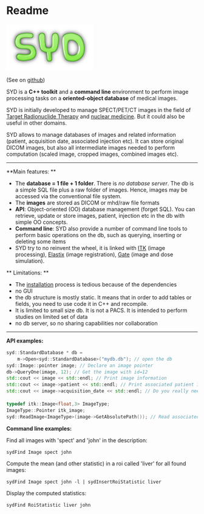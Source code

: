 # Readme

![syd](images/logo-syd.png)

(See on [github](https://github.com/OpenSyd/syd))

SYD is a **C++ toolkit** and a **command line** environment to perform image processing tasks on a **oriented-object database** of medical images.

SYD is initially developed to manage SPECT\/PET\/CT images in the field of [Target Radionuclide Therapy](https://www.google.fr/search?q=targeted+radionuclide+therapy) and [nuclear medicine](https://en.wikipedia.org/wiki/Nuclear_medicine). But it could also be useful in other domains.

SYD allows to manage databases of images and related information \(patient, acquisition date, associated injection etc\). It can store original DICOM images, but also all intermediate images needed to perform computation \(scaled image, cropped images, combined images etc\).

---

**Main features: **

* The **database = 1 file + 1 folder**. There is _no database server_. The db is a simple SQL file plus a raw folder of images. Hence, images may be accessed via the conventional file system.
* The **images** are stored as DICOM or mhd\/raw file formats
* **API**: Object-oriented \(OO\) database management \(forget SQL\). You can retrieve, update or store images, patient, injection etc in the db with simple OO concepts.
* **Command line**: SYD also provide a number of command line tools to perform basic operations on the db, such as querying, inserting or deleting some items
* SYD try to no reinvent the wheel, it is linked with [ITK](www.itk.org) \(image processing\), [Elastix](http://elastix.isi.uu.nl/) \(image registration\), [Gate](www.opengatecollaboration.org) \(image and dose simulation\).

** Limitations: **

* The [installation](install.md) process is tedious because of the dependencies
* no GUI
* the db structure is mostly static. It means that in order to add tables or fields, you need to use code it in C++ and recompile.
* It is limited to small size db. It is not a PACS. It is intended to perform studies on limited set of data
* no db server, so no sharing capabilities nor collaboration

---

**API examples:**

```C++
syd::StandardDatabase * db =
    m->Open<syd::StandardDatabase>("mydb.db"); // open the db
syd::Image::pointer image; // Declare an image pointer
db->QueryOne(image, 12); // Get the image with id=12
std::cout << image << std::endl; // Print image information
std::cout << image->patient << std::endl; // Print associated patient info
std::cout << image->acquisition_date << std::endl; // Do you really need help ?

typedef itk::Image<float,3> ImageType;
ImageType::Pointer itk_image;
syd::ReadImage<ImageType>(image->GetAbsolutePath()); // Read associated itk image
```

**Command line examples:**

Find all images with 'spect' and 'john' in the description:

```bash
sydFind Image spect john
```

Compute the mean \(and other statistic\) in a roi called 'liver' for all found images:

```
sydFind Image spect john -l | sydInsertRoiStatistic liver
```

Display the computed statistics:

```
sydFind RoiStatistic liver john
```
